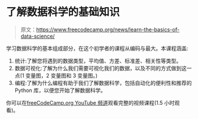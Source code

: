 # 了解数据科学的基础知识

> 原文：<https://www.freecodecamp.org/news/learn-the-basics-of-data-science/>

学习数据科学的基本组成部分，在这个初学者的课程从编码与最大。本课程涵盖:

1.  统计:了解您将遇到的数据类型，平均值、方差、标准差、相关性等类型。
2.  数据可视化:了解为什么我们需要可视化我们的数据，以及不同的方式做到这一点(1 变量图，2 变量图和 3 变量图。)
3.  编程:了解为什么编程有助于我们了解数据科学，包括自动化的便利性和推荐的 Python 库，以便您开始了解数据科学。

你可以在[freeCodeCamp.org YouTube 频道](https://www.youtube.com/watch?v=N6BghzuFLIg)观看完整的视频课程(1.5 小时观看)。